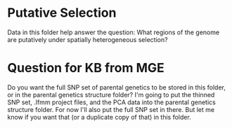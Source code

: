 # Putative Selection
Data in this folder help answer the question: What regions of the genome are putatively under spatially heterogeneous selection? 

# Question for KB from MGE
Do you want the full SNP set of parental genetics to be stored in this folder, or in the parental genetics structure folder?
I'm going to put the thinned SNP set, .lfmm project files, and the PCA data into the parental genetics structure folder. For now I'll also put the full SNP set in there. But let me know if you want that (or a duplicate copy of that) in this folder. 
